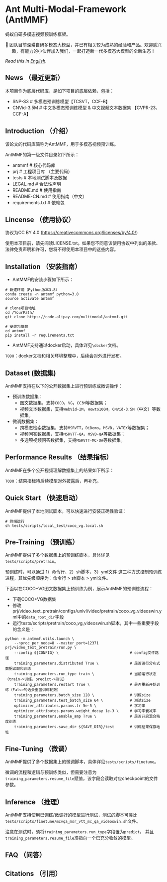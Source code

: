 # Ant Multi-Modal-Framework (AntMMF)
蚂蚁自研多模态视频预训练框架。

<p align="center">
  
<p align="center">
    👋 团队目前深耕自研多模态大模型，并已有相关较为成熟的经验和产品。欢迎感兴趣，有能力的小伙伴加入我们，一起打造新一代多模态大模型的全新生态！
</p>

</p>

*Read this in [English](README_en.md).*

## News （最近更新）

本项目作为底层代码库，是如下项目的底层依赖，包括：

- SNP-S3						# 多模态预训练模型【TCSVT，CCF-B】
- CNVid-3.5M        # 中文多模态预训练模型 & 中文视频文本数据集 【CVPR-23，CCF-A】

## Introduction （介绍）

该论文的代码库简称为AntMMF，用于多模态视频预训练。

AntMMF的第一级文件目录如下所示：
- antmmf						# 核心代码库
- prj								# 工程项目库 （主要代码）
- tests							# 本地测试脚本及数据
- LEGAL.md 					# 合法性声明
- README.md					# 使用指南
- README-CN.md			# 使用指南（中文）
- requirements.txt	# 依赖包


## Lincense （使用协议）

协议为CC BY 4.0 (https://creativecommons.org/licenses/by/4.0/)

使用本项目前，请先阅读LICENSE.txt。如果您不同意该使用协议中列出的条款、法律免责声明和许可，您将不得使用本项目中的这些内容。

## Installation （安装指南）

- AntMMF的安装步骤如下所示：
```
# 新建环境（Python版本3.8）
conda create -n antmmf python=3.8
source activate antmmf

# clone项目地址
cd /YourPath/
git clone https://code.alipay.com/multimodal/antmmf.git

# 安装包依赖
cd antmmf
pip install -r requirements.txt
```

- AntMMF支持通过docker启动，具体详见`\docker`文档。

`TODO`：docker文档和相关环境整理中，后续会对外进行发布。

## Dataset (数据集)

AntMMF支持在以下的公开数据集上进行预训练或微调操作：
- 预训练数据集：
  - 图文数据集，支持`COCO`，`VG`，`CC3M`等数据集；
  - 视频文本数据集，支持`WebVid-2M`，`Howto100M`，`CNVid-3.5M`（中文）等数据集。
- 微调数据集：
  - 跨模态检索数据集，支持`MSRVTT`，`DiDemo`，`MSVD`，`VATEX`等数据集；
  - 视频问答数据集，支持`MSRVTT-QA`，`MSVD-QA`等数据集；
  - 多选项视频问答数据集，支持`MSRVTT-MC-QA`等数据集。

## Performance Results （结果指标）

AntMMF在多个公开视频理解数据集上的结果如下所示：

`TODO`：结果指标待后续模型对外披露后，再补充。

## Quick Start （快速启动）

AntMMF提供了本地测试脚本，可以快速进行安装正确性验证：
```
# 终端运行
sh tests/scripts/local_test/coco_vg.local.sh
```

## Pre-Training （预训练）

AntMMF提供了多个数据集上的预训练脚本，具体详见`tests/scripts/pretrain`。

预训练时，可以通过 1）命令行，2）sh脚本，3）yml文件 这三种方式控制预训练进程，其优先级顺序为：命令行 > sh脚本 > yml文件。

下面以在COCO+VG图文数据集上预训练为例，展示AntMMF的预训练流程：

- 下载COCO+VG数据集
- 修改prj/video_text_pretrain/configs/univl/video/pretrain/coco_vg_videoswin.yml中的`data_root_dir`字段
- 运行tests/scripts/pretrain/coco_vg_videoswin.sh脚本，其中一些重要字段的含义是：

```
python -m antmmf.utils.launch \
    --nproc_per_node=8 --master_port=12371  prj/video_text_pretrain/run.py \
    --config ${CONFIG} \                                # config文件路径
    training_parameters.distributed True \              # 是否进行分布式数据读取和训练
    training_parameters.run_type train \                # 当前运行状态（train->训练，predict->测试）    
    training_parameters.restart True \                  # 是否重新开始训练（False的话会重置训练轮数）
    training_parameters.batch_size 128 \                # 训练size
    training_parameters.test_batch_size 64 \            # 测试size
    optimizer_attributes.params.lr 5e-5 \               # 学习率
    optimizer_attributes.params.weight_decay 1e-3 \     # 学习率衰减率
    training_parameters.enable_amp True \               # 是否开启混合精度训练
    training_parameters.save_dir ${SAVE_DIR}/test       # 训练结果保存地址
```

## Fine-Tuning （微调）

AntMMF提供了多个数据集上的微调脚本，具体详见`tests/scripts/finetune`。

微调的流程和逻辑与预训练类似，但需要注意为`training_parameters.resume_file`赋值，该字段会读取对应checkpoint的文件参数。

## Inference （推理）

AntMMF支持使用已训练/微调好的模型进行测试，测试的脚本可类比`tests/scripts/finetune/mcvqa_msr_vtt_mc_qa_videoswin.sh`文件。

注意在测试时，须将`training_parameters.run_type`字段置为`predict`，
并且`training_parameters.resume_file`须指向一个已充分收敛的模型。

## FAQ （问答）

## Citations （引用）

